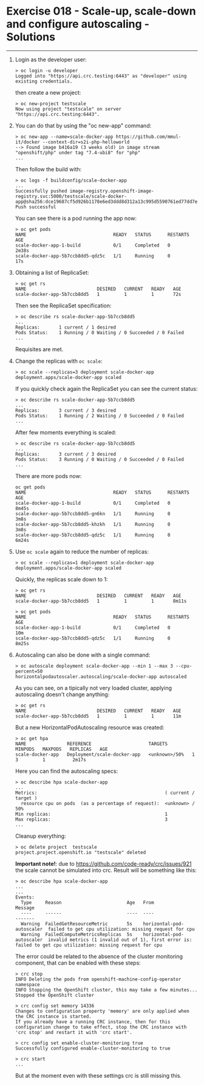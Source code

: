 # Exercise 018 - Scale-up, scale-down and configure autoscaling - Solutions

---

1. Login as the developer user:

   ```console
   > oc login -u developer
   Logged into "https://api.crc.testing:6443" as "developer" using existing credentials.
   ```

   then create a new project:

   ```console
   > oc new-project testscale
   Now using project "testscale" on server "https://api.crc.testing:6443".
   ```

2. You can do that by using the "oc new-app" command:

   ```console
   > oc new-app --name=scale-docker-app https://github.com/mmul-it/docker --context-dir=s2i-php-helloworld
   --> Found image b416a19 (3 weeks old) in image stream "openshift/php" under tag "7.4-ubi8" for "php"
   ...
   ```

   Then follow the build with:

   ```console
   > oc logs -f buildconfig/scale-docker-app
   ...
   Successfully pushed image-registry.openshift-image-registry.svc:5000/testscale/scale-docker-app@sha256:dce19687cf5d926b1178e6ed3ddd8d312a13c995d5590761ed77dd7e13ea871b
   Push successful
   ```
   You can see there is a pod running the app now:

   ```console
   > oc get pods
   NAME                                READY   STATUS      RESTARTS   AGE
   scale-docker-app-1-build            0/1     Completed   0          2m38s
   scale-docker-app-5b7ccb8dd5-qdz5c   1/1     Running     0          17s
   ```

3. Obtaining a list of ReplicaSet:

   ```console
   > oc get rs
   NAME                          DESIRED   CURRENT   READY   AGE
   scale-docker-app-5b7ccb8dd5   1         1         1       72s
   ```

   Then see the ReplicaSet specification:

   ```console
   > oc describe rs scale-docker-app-5b7ccb8dd5
   ...
   Replicas:       1 current / 1 desired
   Pods Status:    1 Running / 0 Waiting / 0 Succeeded / 0 Failed
   ...
   ```
   Requisites are met.

4. Change the replicas with ```oc scale```:

   ```console
   > oc scale --replicas=3 deployment scale-docker-app
   deployment.apps/scale-docker-app scaled
   ```
   
   If you quickly check again the ReplicaSet you can see the current status:
   
   ```console
   > oc describe rs scale-docker-app-5b7ccb8dd5
   ...
   Replicas:       3 current / 3 desired
   Pods Status:    1 Running / 2 Waiting / 0 Succeeded / 0 Failed
   ...
   ```

   After few moments everything is scaled:

   ```console
   > oc describe rs scale-docker-app-5b7ccb8dd5
   ...
   Replicas:       3 current / 3 desired
   Pods Status:    3 Running / 0 Waiting / 0 Succeeded / 0 Failed
   ...
   ```
   There are more pods now:
   
   ```console
   oc get pods
   NAME                                READY   STATUS      RESTARTS   AGE
   scale-docker-app-1-build            0/1     Completed   0          8m45s
   scale-docker-app-5b7ccb8dd5-gn6kn   1/1     Running     0          3m8s
   scale-docker-app-5b7ccb8dd5-khzkh   1/1     Running     0          3m8s
   scale-docker-app-5b7ccb8dd5-qdz5c   1/1     Running     0          6m24s
   ```

5. Use ```oc scale``` again to reduce the number of replicas:

   ```console
   > oc scale --replicas=1 deployment scale-docker-app
   deployment.apps/scale-docker-app scaled
   ```

   Quickly, the replicas scale down to 1:
   
   ```console
   > oc get rs
   NAME                          DESIRED   CURRENT   READY   AGE
   scale-docker-app-5b7ccb8dd5   1         1         1       8m11s

   > oc get pods
   NAME                                READY   STATUS      RESTARTS   AGE
   scale-docker-app-1-build            0/1     Completed   0          10m
   scale-docker-app-5b7ccb8dd5-qdz5c   1/1     Running     0          8m25s
   ```

6. Autoscaling can also be done with a single command:

   ```console
   > oc autoscale deployment scale-docker-app --min 1 --max 3 --cpu-percent=50
   horizontalpodautoscaler.autoscaling/scale-docker-app autoscaled
   ```

   As you can see, on a tipically not very loaded cluster, applying autoscaling
   doesn't change anything:

   ```console
   > oc get rs
   NAME                          DESIRED   CURRENT   READY   AGE
   scale-docker-app-5b7ccb8dd5   1         1         1       11m
   ```
   
   But a new HorizontalPodAutoscaling resource was created:
   
   ```console
   > oc get hpa
   NAME               REFERENCE                     TARGETS         MINPODS   MAXPODS   REPLICAS   AGE
   scale-docker-app   Deployment/scale-docker-app   <unknown>/50%   1         3         1          2m17s
   ```

   Here you can find the autoscaling specs:

   ```console
   > oc describe hpa scale-docker-app
   ...
   Metrics:                                               ( current / target )
     resource cpu on pods  (as a percentage of request):  <unknown> / 50%
   Min replicas:                                          1
   Max replicas:                                          3
   ...
   ```

   Cleanup everything:

   ```console
   > oc delete project  testscale
   project.project.openshift.io "testscale" deleted
   ```

   **Important note!**: due to https://github.com/code-ready/crc/issues/921 the
   scale cannot be simulated into crc.
   Result will be something like this:

   ```console
   > oc describe hpa scale-docker-app
   ...
   ...
   Events:
     Type     Reason                        Age   From                       Message
     ----     ------                        ----  ----                       -------
     Warning  FailedGetResourceMetric       5s    horizontal-pod-autoscaler  failed to get cpu utilization: missing request for cpu
     Warning  FailedComputeMetricsReplicas  5s    horizontal-pod-autoscaler  invalid metrics (1 invalid out of 1), first error is: failed to get cpu utilization: missing request for cpu
   ```

   The error could be related to the absence of the cluster monitoring
   component, that can be enabled with these steps:

   ```console
   > crc stop
   INFO Deleting the pods from openshift-machine-config-operator namespace 
   INFO Stopping the OpenShift cluster, this may take a few minutes... 
   Stopped the OpenShift cluster

   > crc config set memory 14336   
   Changes to configuration property 'memory' are only applied when the CRC instance is started.
   If you already have a running CRC instance, then for this configuration change to take effect, stop the CRC instance with 'crc stop' and restart it with 'crc start'.

   > crc config set enable-cluster-monitoring true
   Successfully configured enable-cluster-monitoring to true

   > crc start
   ...
   ```

   But at the moment even with these settings crc is still missing this.
